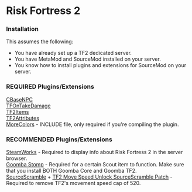 # Risk Fortress 2

### Installation
This assumes the following:
- You have already set up a TF2 dedicated server.
- You have MetaMod and SourceMod installed on your server.
- You know how to install plugins and extensions for SourceMod on your server.

### REQUIRED Plugins/Extensions
[CBaseNPC](https://github.com/TF2-DMB/CBaseNPC/releases)   
[TFOnTakeDamage](https://github.com/nosoop/SM-TFOnTakeDamage/releases)   
[TF2Items](https://builds.limetech.io/?project=tf2items)   
[TF2Attributes](https://github.com/FlaminSarge/tf2attributes/releases)   
[MoreColors](https://forums.alliedmods.net/showthread.php?t=185016) - INCLUDE file, only required if you're compiling the plugin.

### RECOMMENDED Plugins/Extensions
[SteamWorks](https://github.com/KyleSanderson/SteamWorks/releases) - Required to display info about Risk Fortress 2 in the server browser.   
[Goomba Stomp](https://forums.alliedmods.net/showthread.php?t=111893) - Required for a certain Scout item to function. Make sure that you install BOTH Goomba Core and Goomba TF2.   
[SourceScramble](https://github.com/nosoop/SMExt-SourceScramble/releases) + [TF2 Move Speed Unlock SourceScramble Patch](https://github.com/Mikusch/SourceScramble-Patches) - Required to remove TF2's movement speed cap of 520.
